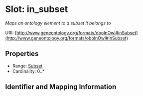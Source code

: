 # Slot: in_subset
_Maps an ontology element to a subset it belongs to_


URI: [http://www.geneontology.org/formats/oboInOwl#inSubset](http://www.geneontology.org/formats/oboInOwl#inSubset)



<!-- no inheritance hierarchy -->


## Properties

 * Range: [Subset](Subset.md)
 * Cardinality: 0..*



## Identifier and Mapping Information







